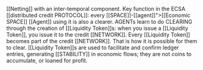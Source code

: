[[Netting]] with an inter-temporal component. Key function in the ECSA [[distributed credit PROTOCOL]]: every [[SPACE]]-[[agent]]">[[Economic SPACE]] [[Agent]] using it is also a clearer. AGENTs learn to do CLEARING through the creation of [[Liquidity Token]]s: when you issue a [[Liquidity Token]], you issue it to the credit [[NETWORK]]. Every [[Liquidity Token]] becomes part of the credit [[NETWORK]]. That is how it is possible for them to clear.  [[Liquidity Token]]s are used to facilitate and confirm ledger entries, generating [[STABILITY]] in economic flows; they are not coins to accumulate, or loaned for profit.